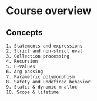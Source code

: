 # Course overview

## Concepts
    1. Statements and expressions
    2. Strict and non-strict eval
    3. Collection processing
    4. Recursion
    5. L-Values
    6. Arg passing
    7. Parametric polymorphism
    8. Safety and undefined behavior
    9. Static & dynamic m alloc
    10. Scope & lifetime
